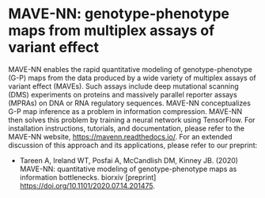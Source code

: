 MAVE-NN: genotype-phenotype maps from multiplex assays of variant effect
========================================================================

MAVE-NN enables the rapid quantitative modeling of genotype-phenotype (G-P) maps from the data produced by a wide variety of multiplex assays of variant effect (MAVEs). Such assays include deep mutational scanning (DMS) experiments on proteins and massively parallel reporter assays (MPRAs) on DNA or RNA regulatory sequences. MAVE-NN conceptualizes G-P map inference as a problem in information compression. MAVE-NN then solves this problem by training a neural network using TensorFlow. For installation instructions, tutorials, and documentation, please refer to the MAVE-NN website, https://mavenn.readthedocs.io/. For an extended discussion of this approach and its applications, please refer to our preprint:

* Tareen A, Ireland WT, Posfai A, McCandlish DM, Kinney JB. (2020) MAVE-NN: quantitative modeling of genotype-phenotype maps as information bottlenecks. biorxiv [preprint] https://doi.org/10.1101/2020.07.14.201475.
